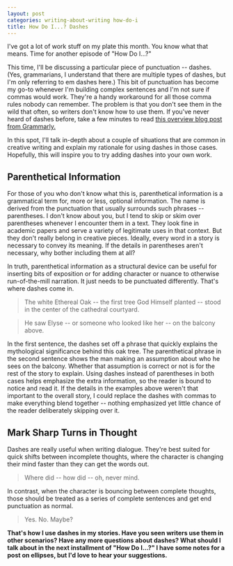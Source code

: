 ```yaml
---
layout: post
categories: writing-about-writing how-do-i
title: How Do I...? Dashes
---
```


I've got a lot of work stuff on my plate this month. You know what that means. Time for another episode of "How Do I...?"

This time, I'll be discussing a particular piece of punctuation -- dashes. (Yes, grammarians, I understand that there are multiple types of dashes, but I'm only referring to em dashes here.) This bit of punctuation has become my go-to whenever I'm building complex sentences and I'm not sure if commas would work. They're a handy workaround for all those comma rules nobody can remember. The problem is that you don't see them in the wild that often, so writers don't know how to use them. If you've never heard of dashes before, take a few minutes to read [this overview blog post from Grammarly.](https://www.grammarly.com/blog/why-you-should-love-the-em-dash/)

<!--excerpt-->

In this spot, I'll talk in-depth about a couple of situations that are common in creative writing and explain my rationale for using dashes in those cases. Hopefully, this will inspire you to try adding dashes into your own work.

## Parenthetical Information ##

For those of you who don't know what this is, parenthetical information is a grammatical term for, more or less, optional information. The name is derived from the punctuation that usually surrounds such phrases -- parentheses. I don't know about you, but I tend to skip or skim over parentheses whenever I encounter them in a text. They look fine in academic papers and serve a variety of legitimate uses in that context. But they don't really belong in creative pieces. Ideally, every word in a story is necessary to convey its meaning. If the details in parentheses aren't necessary, why bother including them at all?

In truth, parenthetical information as a structural device can be useful for inserting bits of exposition or for adding character or nuance to otherwise run-of-the-mill narration. It just needs to be punctuated differently. That's where dashes come in.

>The white Ethereal Oak -- the first tree God Himself planted -- stood in the center of the cathedral courtyard.

>He saw Elyse -- or someone who looked like her -- on the balcony above.

In the first sentence, the dashes set off a phrase that quickly explains the mythological significance behind this oak tree. The parenthetical phrase in the second sentence shows the man making an assumption about who he sees on the balcony. Whether that assumption is correct or not is for the rest of the story to explain. Using dashes instead of parentheses in both cases helps emphasize the extra information, so the reader is bound to notice and read it. If the details in the examples above weren't that important to the overall story, I could replace the dashes with commas to make everything blend together -- nothing emphasized yet little chance of the reader deliberately skipping over it.

## Mark Sharp Turns in Thought ##

Dashes are really useful when writing dialogue. They're best suited for quick shifts between incomplete thoughts, where the character is changing their mind faster than they can get the words out.

>Where did -- how did -- oh, never mind.

In contrast, when the character is bouncing between complete thoughts, those should be treated as a series of complete sentences and get end punctuation as normal.

>Yes. No. Maybe?

**That's how I use dashes in my stories. Have you seen writers use them in other scenarios? Have any more questions about dashes? What should I talk about in the next installment of "How Do I...?" I have some notes for a post on ellipses, but I'd love to hear your suggestions.**

